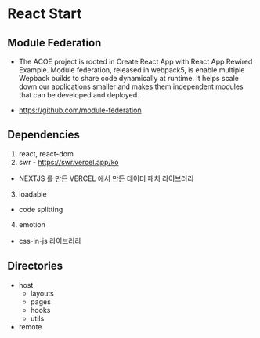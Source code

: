 # React Start

## Module Federation 
-  The ACOE project is rooted in Create React App with React App Rewired Example. Module federation, released in webpack5, is enable multiple Wepback builds to share code dynamically at runtime. It helps scale down our applications smaller and makes them independent modules that can be developed and deployed.

- https://github.com/module-federation


## Dependencies 
1. react, react-dom 
2. swr - https://swr.vercel.app/ko
- NEXTJS 를 만든 VERCEL 에서 만든 데이터 패치 라이브러리
3. loadable 
- code splitting
4. emotion 
- css-in-js 라이브러리 


## Directories
- host
    - layouts
    - pages
    - hooks
    - utils 
- remote


